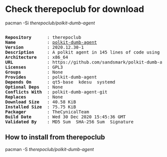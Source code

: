 # Check therepoclub for download

pacman -Si *therepoclub/polkit-dumb-agent*

<div class="highlight"><pre class="highlight"><text>
<b>Repository</b>      : therepoclub
<b>Name</b>            : <a href="../../x86_64/polkit-dumb-agent-2020.12.30-1-x86_64.pkg.tar.zst">polkit-dumb-agent</a>
<b>Version</b>         : 2020.12.30-1
<b>Description</b>     : A polkit agent in 145 lines of code using Qt and libsystemd, because polkit sucks.
<b>Architecture</b>    : x86_64
<b>URL</b>             : https://github.com/sandsmark/polkit-dumb-agent
<b>Licenses</b>        : GPL3
<b>Groups</b>          : None
<b>Provides</b>        : polkit-dumb-agent
<b>Depends On</b>      : qt5-base  kdesu  systemd
<b>Optional Deps</b>   : None
<b>Conflicts With</b>  : polkit-dumb-agent-git
<b>Replaces</b>        : None
<b>Download Size</b>   : 40.58 KiB
<b>Installed Size</b>  : 75.75 KiB
<b>Packager</b>        : TheCynicalTeam <wayne6324@gmail.com>
<b>Build Date</b>      : Wed 30 Dec 2020 15:45:36 GMT
<b>Validated By</b>    : MD5 Sum  SHA-256 Sum  Signature
</text></pre></div>

## How to install from therepoclub

pacman -S *therepoclub/polkit-dumb-agent*
